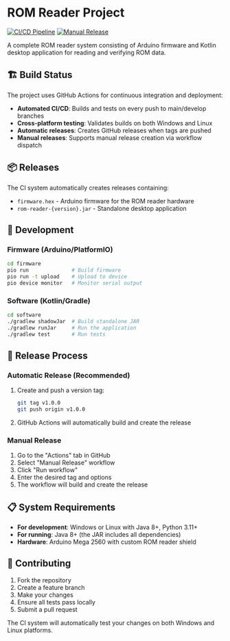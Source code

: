# ROM Reader Project

[![CI/CD Pipeline](https://github.com/kolod/rom-reader/actions/workflows/ci.yml/badge.svg)](https://github.com/kolod/rom-reader/actions/workflows/ci.yml)
[![Manual Release](https://github.com/kolod/rom-reader/actions/workflows/manual-release.yml/badge.svg)](https://github.com/kolod/rom-reader/actions/workflows/manual-release.yml)

A complete ROM reader system consisting of Arduino firmware and Kotlin desktop application for reading and verifying ROM data.

## 🏗️ Build Status

The project uses GitHub Actions for continuous integration and deployment:

- **Automated CI/CD**: Builds and tests on every push to main/develop branches
- **Cross-platform testing**: Validates builds on both Windows and Linux
- **Automatic releases**: Creates GitHub releases when tags are pushed
- **Manual releases**: Supports manual release creation via workflow dispatch

## 📦 Releases

The CI system automatically creates releases containing:
- `firmware.hex` - Arduino firmware for the ROM reader hardware
- `rom-reader-{version}.jar` - Standalone desktop application

## 🔧 Development

### Firmware (Arduino/PlatformIO)
```bash
cd firmware
pio run              # Build firmware
pio run -t upload    # Upload to device
pio device monitor   # Monitor serial output
```

### Software (Kotlin/Gradle)
```bash
cd software
./gradlew shadowJar  # Build standalone JAR
./gradlew runJar     # Run the application
./gradlew test       # Run tests
```

## 🚀 Release Process

### Automatic Release (Recommended)
1. Create and push a version tag:
   ```bash
   git tag v1.0.0
   git push origin v1.0.0
   ```
2. GitHub Actions will automatically build and create the release

### Manual Release
1. Go to the "Actions" tab in GitHub
2. Select "Manual Release" workflow
3. Click "Run workflow"
4. Enter the desired tag and options
5. The workflow will build and create the release

## 📋 System Requirements

- **For development**: Windows or Linux with Java 8+, Python 3.11+
- **For running**: Java 8+ (the JAR includes all dependencies)
- **Hardware**: Arduino Mega 2560 with custom ROM reader shield

## 🤝 Contributing

1. Fork the repository
2. Create a feature branch
3. Make your changes
4. Ensure all tests pass locally
5. Submit a pull request

The CI system will automatically test your changes on both Windows and Linux platforms.